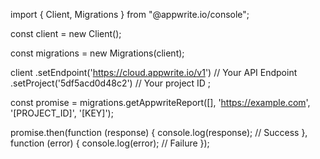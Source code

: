 import { Client,  Migrations } from "@appwrite.io/console";

const client = new Client();

const migrations = new Migrations(client);

client
    .setEndpoint('https://cloud.appwrite.io/v1') // Your API Endpoint
    .setProject('5df5acd0d48c2') // Your project ID
;

const promise = migrations.getAppwriteReport([], 'https://example.com', '[PROJECT_ID]', '[KEY]');

promise.then(function (response) {
    console.log(response); // Success
}, function (error) {
    console.log(error); // Failure
});